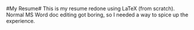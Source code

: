 #My Resume#
This is my resume redone using LaTeX (from scratch). Normal MS Word doc editing got boring, so I needed a way to spice up the experience. 
